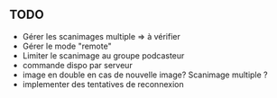 ## TODO

* Gérer les scanimages multiple => à vérifier
* Gérer le mode "remote"
* Limiter le scanimage au groupe podcasteur
* commande dispo par serveur
* image en double en cas de nouvelle image? Scanimage multiple ?
* implementer des tentatives de reconnexion
